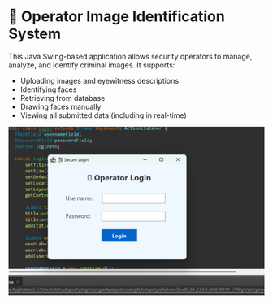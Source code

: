 # 🧠 Operator Image Identification System

This Java Swing-based application allows security operators to manage, analyze, and identify criminal images. It supports:

- Uploading images and eyewitness descriptions
- Identifying faces
- Retrieving from database
- Drawing faces manually
- Viewing all submitted data (including in real-time)

![image alt](https://github.com/Likith55/FaceMatching/blob/82a9f44f8de2b20460bcf4920e1ea0ab6a1d9075/Screenshot%202025-07-11%20003801.png)

